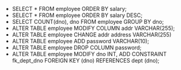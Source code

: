 - SELECT * FROM employee ORDER BY salary;
- SELECT * FROM employee ORDER BY salary DESC;
- SELECT COUNT(dno), dno FROM employee GROUP BY dno;
- ALTER TABLE employee MODIFY COLUMN addr VARCHAR(255);
- ALTER TABLE employee CHANGE addr address VARCHAR(255)
- ALTER TABLE employee ADD password VARCHAR(10);
- ALTER TABLE employee DROP COLUMN password;
- ALTER TABLE employee MODIFY dno INT, ADD CONSTRAINT fk_dept_dno FOREIGN KEY (dno) REFERENCES dept (dno);


